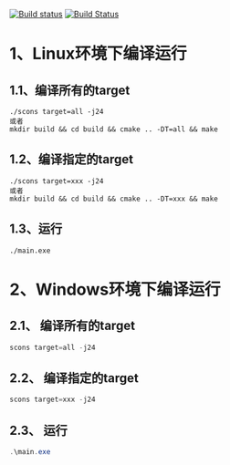 [![Build status](https://ci.appveyor.com/api/projects/status/ovq8naak6atbjgv6/branch/main?svg=true)](https://ci.appveyor.com/project/chenzhen1988/leetcodedev/branch/main)
[![Build Status](https://travis-ci.com/chenzhen1988/LeetcodeDev.svg?branch=main)](https://travis-ci.com/chenzhen1988/LeetcodeDev)
# 1、Linux环境下编译运行

## 1.1、编译所有的target
```shell
./scons target=all -j24
或者
mkdir build && cd build && cmake .. -DT=all && make 
```

## 1.2、编译指定的target
```shell
./scons target=xxx -j24
或者
mkdir build && cd build && cmake .. -DT=xxx && make
```

## 1.3、运行
```shell
./main.exe
```

# 2、Windows环境下编译运行

## 2.1、 编译所有的target
```powershell
scons target=all -j24
```
## 2.2、 编译指定的target
```powershell
scons target=xxx -j24
```
## 2.3、 运行
```powershell
.\main.exe
```
